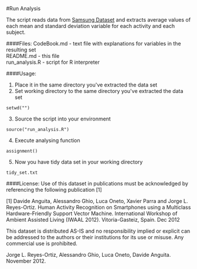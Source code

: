 #Run Analysis

The script reads data from [Samsung Dataset](https://d396qusza40orc.cloudfront.net/getdata%2Fprojectfiles%2FUCI%20HAR%20Dataset.zip) and extracts average values of each mean and standard deviation variable for each activity and each subject.

####Files:
CodeBook.md - text file with explanations for variables in the resulting set  
README.md - this file  
run_analysis.R - script for R interpreter

####Usage:  
1. Place it in the same directory you've extracted the data set  
2. Set working directory to the same directory you've extracted the data set  
  ```
  setwd("")
  ```  
3. Source the script into your environment  
  ```
  source("run_analysis.R")
  ```  
4. Execute analysing function  
  ```
  assignment()
  ```  
5. Now you have tidy data set in your working directory  
  ```
  tidy_set.txt
  ```  

####License:
Use of this dataset in publications must be acknowledged by referencing the following publication [1]  

[1] Davide Anguita, Alessandro Ghio, Luca Oneto, Xavier Parra and Jorge L. Reyes-Ortiz. Human Activity Recognition on Smartphones using a Multiclass Hardware-Friendly Support Vector Machine. International Workshop of Ambient Assisted Living (IWAAL 2012). Vitoria-Gasteiz, Spain. Dec 2012  

This dataset is distributed AS-IS and no responsibility implied or explicit can be addressed to the authors or their institutions for its use or misuse. Any commercial use is prohibited.  

Jorge L. Reyes-Ortiz, Alessandro Ghio, Luca Oneto, Davide Anguita. November 2012.  
